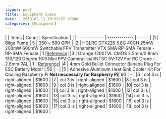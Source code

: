 ```yaml
---
layout: post
title:  Equipment Specs
date:   2019-02-11 10:59:07 +0800
categories: [Equipment]
---
```


|  | Items         | Count         | Specification  |
|  | ------------- |:-------------:| -----:         |
|1 | Bilge Pump    | 5             | 350 ~ 500 GPH  |
|2 | HGLRC GTX226 5.8G 40CH 25mW 200mW 600mW Switchable FPV Transmitter VTX SMA RP-SMA Female - RP-SMA Female | 1 |[Reference](https://sea.banggood.com/GTX226-5_8G-40CH-25mW-200mW-600mW-Switchable-Transmitter-with-SMARP-SMA-Female-Antenna-Connector-p-1118511.html?rmmds=search&ID=516467&cur_warehouse=CN)|
|3 | Orange 1200TVL CMOS 2.5mm/2.8mm 130/120 Degree 16:9 Mini FPV Camera--pal/NTSC 5V-12V For RC Drone - 2.8mm PAL | 1 | [Reference](https://www.banggood.com/Orange-1200TVL-2_5mm2_8mm-130120-Degree-Mini-FPV-Camera-PALNTSC-5V-12V-For-Micro-Racer-Quadcopter-p-1150403.html?rmmds=search&ID=51789644070&cur_warehouse=CN)|
|4 | 4mm Gold Bullet Connector Banana Plug For ESC Battery Motor | 50 | - |
|5 | Adhesive Aluminum Heat Sink Cooler Kit For Cooling Raspberry Pi **Not neccessary for Raspberry Pi**| 60 |  -   |
|6 | col 3 is      | right-aligned | $1600          |
|7 | col 3 is      | right-aligned | $1600          |
|8 | col 3 is      | right-aligned | $1600          |
|9 | col 3 is      | right-aligned | $1600          |
|10| col 3 is      | right-aligned | $1600          |
|11| col 3 is      | right-aligned | $1600          |
|12| col 3 is      | right-aligned | $1600          |
|13| col 3 is      | right-aligned | $1600          |
|14| col 3 is      | right-aligned | $1600          |
|15| col 3 is      | right-aligned | $1600          |
|16| col 3 is      | right-aligned | $1600          |
|17| col 3 is      | right-aligned | $1600          |
|18| col 3 is      | right-aligned | $1600          |

  
